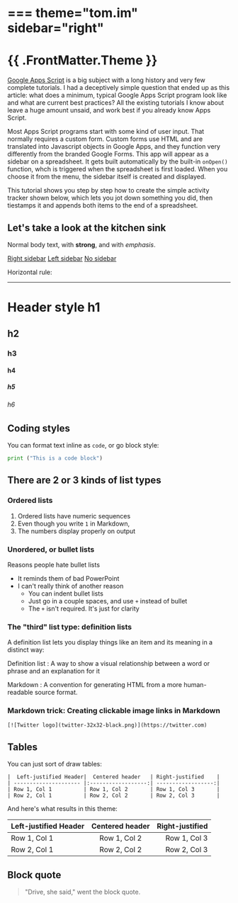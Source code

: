 ===
theme="tom.im"
sidebar="right"
===

# {{ .FrontMatter.Theme }} 

[Google Apps Script](https://appscripting.com) is a big subject with a long history and very few complete tutorials. I had a deceptively simple question that ended up as this article: what does a minimum, typical Google Apps Script program look like and what are current best practices? All the existing tutorials I know about leave a huge amount unsaid, and work best if you already know Apps Script.

Most Apps Script programs start with some kind of user input. That normally requires a custom form. Custom forms use HTML and are translated into Javascript objects in Google Apps, and they function very differently from the branded Google Forms. This app will appear as a sidebar on a spreadsheet. It gets built automatically by the built-in `onOpen()` function, whch is triggered when the spreadsheet is first loaded. When you choose it from the menu, the sidebar itself is created and displayed.

This tutorial shows you step by step how to create the simple activity tracker shown below, which lets you jot down something you did, then tiestamps it and appends both items to the end of a spreadsheet.

## Let's take a look at the kitchen sink

Normal body text, with **strong**, and with *emphasis*.

[Right sidebar](test-rside.html)
[Left sidebar](test-lside.html)
[No sidebar](index.html)


Horizontal rule:

---

# Header style h1
## h2
### h3
#### h4
##### h5
###### h6

## Coding styles

You can format text inline as `code`, or go block style:

``` python
print ("This is a code block")
```

## There are 2 or 3 kinds of list types

### Ordered lists

1. Ordered lists have numeric sequences
1. Even though you write `1` in Markdown,
1. The numbers display properly on output


### Unordered, or bullet lists

Reasons people hate bullet lists

* It reminds them of bad PowerPoint
* I can't really think of another reason
  + You can indent bullet lists
  + Just go in a couple spaces, and use `+` instead of bullet
  + The `+` isn't required. It's just for clarity

### The "third" list type: definition lists

A definition list lets you display things like an item
and its meaning in a distinct way:

Definition list
: A way to show a visual relationship between a word or phrase
and an explanation for it

Markdown
: A convention for generating HTML from a more human-readable 
source format.

### Markdown trick: Creating clickable image links in Markdown
```
[![Twitter logo](twitter-32x32-black.png)](https://twitter.com)
```


## Tables

You can just sort of draw tables:

```
|  Left-justified Header|  Centered header   | Right-justified    |
| --------------------- |:------------------:| ------------------:|
| Row 1, Col 1          | Row 1, Col 2       | Row 1, Col 3       |
| Row 2, Col 1          | Row 2, Col 2       | Row 2, Col 3       |

```

And here's what results in this theme:

|  Left-justified Header|  Centered header   | Right-justified    |
| --------------------- |:------------------:| ------------------:|
| Row 1, Col 1          | Row 1, Col 2       | Row 1, Col 3       |
| Row 2, Col 1          | Row 2, Col 2       | Row 2, Col 3       |

## Block quote

> "Drive, she said," went the block quote.



